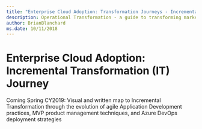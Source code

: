 ```yaml
---
title: "Enterprise Cloud Adoption: Transformation Journeys - Incremental Transformation"
description: Operational Transformation - a guide to transforming market impact through agile development and devops
author: BrianBlanchard
ms.date: 10/11/2018
---
```


# Enterprise Cloud Adoption: Incremental Transformation (IT) Journey

Coming Spring CY2019: Visual and written map to Incremental Transformation through the evolution of agile Application Development practices, MVP product management techniques, and Azure DevOps deployment strategies

